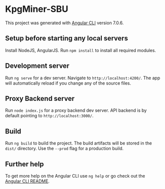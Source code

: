 # KpgMiner-SBU

This project was generated with [Angular CLI](https://github.com/angular/angular-cli) version 7.0.6.

## Setup before starting any local servers

Install NodeJS, AngularJS.
Run `npm install` to install all required modules.

## Development server

Run `ng serve` for a dev server. Navigate to `http://localhost:4200/`. The app will automatically reload if you change any of the source files.

## Proxy Backend server

Run `node index.js` for a proxy backend dev server. API backend is by default pointing to `http://localhost:3000/`.

## Build

Run `ng build` to build the project. The build artifacts will be stored in the `dist/` directory. Use the `--prod` flag for a production build.

## Further help

To get more help on the Angular CLI use `ng help` or go check out the [Angular CLI README](https://github.com/angular/angular-cli/blob/master/README.md).
